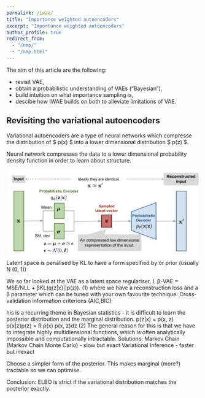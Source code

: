```yaml
---
permalink: /iwae/
title: "Importance weighted autoencoders"
excerpt: "Importance weighted autoencoders"
author_profile: true
redirect_from: 
  - "/nmp/"
  - "/nmp.html"
---
```





The aim of this article are the following:

- revisit VAE,
- obtain a probabilistic understanding of VAEs (“Bayesian”),
- build intuition on what importance sampling is,
- descibe how IWAE builds on both to alleviate limitations of VAE.

Revisiting the variational autoencoders
---

Variational autoencoders are a type of neural networks which compresse
the distribution of $ p(x) $ into a lower dimensional distribution $ p(z) $.

Neural network compresses the data to a lower dimensional probability
density function in order to learn about structure.

![alt text](vae-gaussian.png "Logo Title Text 1")
Latent space is penalised by KL to have a form specified by or prior
(usually N (0, 1))

We so far looked at the VAE as a latent space regulariser,
L β-VAE = MSE/NLL + βKL(q(z|x)||p(z)).
(1)
where we have a reconstruction loss and a β parameter which can be
tuned with your own favourite technique:
Cross-validation
information criterions (AIC,BIC)

his is a recurring theme in Bayesian statistics - it is difficult to learn the
posterior distribution and the marginal distribution.
p(z|x) =
p(x, z)
p(x|z)p(z)
= R
p(x)
p(x, z)dz
(2)
The general reason for this is that we have to integrate highly
multidiensional functions, which is often analytically impossible and
computationally intractable. Solutions:
Markov Chain (Markov Chain Monte Carlo) - slow but exact
Variational Inference - faster but inexact


Choose a simpler form of the posterior. This makes marginal (more?)
tractable so we can optimise.

Conclusion: ELBO is strict if the variational distribution matches the
posterior exactly.